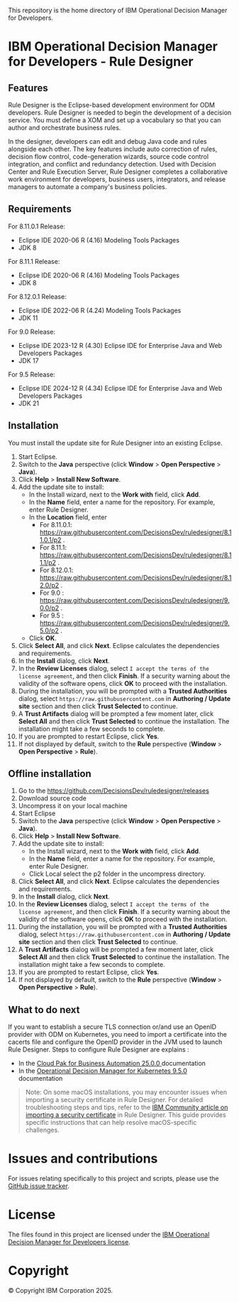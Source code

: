 This repository is the home directory of IBM Operational Decision Manager for Developers.

# IBM Operational Decision Manager for Developers - Rule Designer

## Features
Rule Designer is the Eclipse-based development environment for ODM developers. Rule Designer is needed to begin the development of a decision service. You must define a XOM and set up a vocabulary so that you can author and orchestrate business rules.

In the designer, developers can edit and debug Java code and rules alongside each other. The key features include auto correction of rules, decision flow control, code-generation wizards, source code control integration, and conflict and redundancy detection. Used with Decision Center and Rule Execution Server, Rule Designer completes a collaborative work environment for developers, business users, integrators, and release managers to automate a company's business policies.

## Requirements

For 8.11.0.1 Release:
   - Eclipse IDE 2020-06 R (4.16) Modeling Tools Packages
   - JDK 8

For 8.11.1 Release:
   - Eclipse IDE 2020-06 R (4.16) Modeling Tools Packages
   - JDK 8

For 8.12.0.1 Release:
   - Eclipse IDE 2022-06 R (4.24) Modeling Tools Packages
   - JDK 11

For 9.0 Release:
   - Eclipse IDE 2023-12 R (4.30) Eclipse IDE for Enterprise Java and Web Developers Packages
   - JDK 17

For 9.5 Release:
   - Eclipse IDE 2024-12 R (4.34) Eclipse IDE for Enterprise Java and Web Developers Packages
   - JDK 21
     
## Installation
You must install the update site for Rule Designer into an existing Eclipse.

1. Start Eclipse.
2. Switch to the **Java** perspective (click **Window** > **Open Perspective** > **Java**).
3. Click **Help** > **Install New Software**.
4. Add the update site to install:
   - In the Install wizard, next to the **Work with** field, click **Add**.
   - In the **Name** field, enter a name for the repository. For example, enter Rule Designer.
   - In the **Location** field, enter
     - For 8.11.0.1: https://raw.githubusercontent.com/DecisionsDev/ruledesigner/8.11.0.1/p2 .
     - For 8.11.1: https://raw.githubusercontent.com/DecisionsDev/ruledesigner/8.11.1/p2 .
     - For 8.12.0.1: https://raw.githubusercontent.com/DecisionsDev/ruledesigner/8.12.0/p2 .
     - For 9.0 : https://raw.githubusercontent.com/DecisionsDev/ruledesigner/9.0.0/p2 .
     - For 9.5 : https://raw.githubusercontent.com/DecisionsDev/ruledesigner/9.5.0/p2 .     
   - Click **OK**.
5. Click **Select All**, and click **Next**. Eclipse calculates the dependencies and requirements.
6. In the **Install** dialog, click **Next**.
7. In the **Review Licenses** dialog, select `I accept the terms of the license agreement`, and then click **Finish**. If a security warning about the validity of the software opens, click **OK** to proceed with the installation.
8. During the installation, you will be prompted with a **Trusted Authorities** dialog, select `https://raw.githubusercontent.com` in **Authoring / Update site** section and then click **Trust Selected** to continue.
9. A **Trust Artifacts** dialog will be prompted a few moment later, click **Select All** and then click **Trust Selected** to continue the installation. The installation might take a few seconds to complete. 
10. If you are prompted to restart Eclipse, click **Yes**.
11. If not displayed by default, switch to the **Rule** perspective (**Window** > **Open Perspective** > **Rule**).

## Offline installation
1. Go to the https://github.com/DecisionsDev/ruledesigner/releases
2. Download source code
3. Uncompress it on your local machine
4. Start Eclipse
5. Switch to the **Java** perspective (click **Window** > **Open Perspective** > **Java**).
6. Click **Help** > **Install New Software**.
7. Add the update site to install:
   - In the Install wizard, next to the **Work with** field, click **Add**.
   - In the **Name** field, enter a name for the repository. For example, enter Rule Designer.
   - Click Local select the p2 folder in the uncompress directory.
8. Click **Select All**, and click **Next**. Eclipse calculates the dependencies and requirements.
9. In the **Install** dialog, click **Next**.
10. In the **Review Licenses** dialog, select `I accept the terms of the license agreement`, and then click **Finish**. If a security warning about the validity of the software opens, click **OK** to proceed with the installation.
11. During the installation, you will be prompted with a **Trusted Authorities** dialog, select `https://raw.githubusercontent.com` in **Authoring / Update site** section and then click **Trust Selected** to continue.
12. A **Trust Artifacts** dialog will be prompted a few moment later, click **Select All** and then click **Trust Selected** to continue the installation. The installation might take a few seconds to complete. 
13. If you are prompted to restart Eclipse, click **Yes**.
14. If not displayed by default, switch to the **Rule** perspective (**Window** > **Open Perspective** > **Rule**).

## What to do next
If you want to establish a secure TLS connection or/and use an OpenID provider with ODM on Kubernetes, you need to import a certificate into the cacerts file and configure the OpenID provider in the JVM used to launch Rule Designer. 
Steps to configure Rule Designer are explains :
- In the [Cloud Pak for Business Automation 25.0.0 ](https://www.ibm.com/docs/en/cloud-paks/cp-biz-automation/25.0.0?topic=manager-importing-security-certificate-in-rule-designer) documentation
- In the [Operational Decision Manager for Kubernetes 9.5.0](https://www.ibm.com/docs/en/odm/9.5.0?topic=designer-importing-security-certificate-in-rule) documentation

> Note: On some macOS installations, you may encounter issues when importing a security certificate in Rule Designer. For detailed troubleshooting steps and tips, refer to the [IBM Community article on importing a security certificate](https://community.ibm.com/community/user/automation/blogs/sia-sin-tay/2025/01/13/tips-about-importing-a-security-certificate-in-rul) in Rule Designer. This guide provides specific instructions that can help resolve macOS-specific challenges.

# Issues and contributions
For issues relating specifically to this project and scripts, please use the [GitHub issue tracker](https://github.com/DecisionsDev/ruledesigner/issues).

# License
The files found in this project are licensed under the [IBM Operational Decision Manager for Developers license](LICENSE).

# Copyright
© Copyright IBM Corporation 2025.
